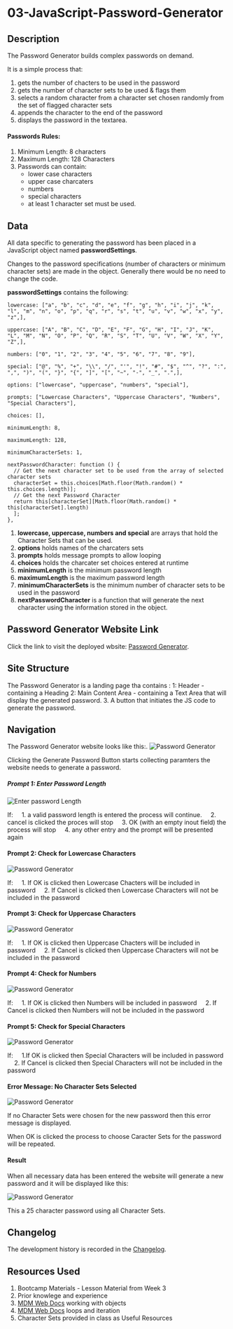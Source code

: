 # 03-JavaScript-Password-Generator

## Description
The Password Generator builds complex passwords on demand.

It is a simple process that:
1. gets the number of chacters to be used in the password
2. gets the number of character sets to be used & flags them
3. selects a random character from a character set chosen randomly from the set of flagged character sets
4. appends the character to the end of the password
5. displays the password in the textarea.

#### Passwords Rules:
1. Minimum Length: 8 characters
2. Maximum Length: 128 Characters
3. Passwords can contain:
    * lower case characters
    * upper case charcaters
    * numbers
    * special characters
    * at least 1 character set must be used.

## Data
All data specific to generating the password has been placed in a JavaScript object named **passwordSettings**.

Changes to the password specifications (number of characters or minimum character sets) are made in the object. Generally there would be no need to change the code. 

**passwordSettings** contains the following:

    lowercase: ["a", "b", "c", "d", "e", "f", "g", "h", "i", "j", "k", "l", "m", "n", "o", "p", "q", "r", "s", "t", "u", "v", "w", "x", "y", "z",],
    
    uppercase: ["A", "B", "C", "D", "E", "F", "G", "H", "I", "J", "K", "L", "M", "N", "O", "P", "Q", "R", "S", "T", "U", "V", "W", "X", "Y", "Z",],
    
    numbers: ["0", "1", "2", "3", "4", "5", "6", "7", "8", "9"],
    
    special: ["@", "%", "+", "\\", "/", "'", "!", "#", "$", "^", "?", ":", ",", ")", "(", "}", "{", "]", "[", "~", "-", "_", ".",],
    
    options: ["lowercase", "uppercase", "numbers", "special"],
    
    prompts: ["Lowercase Characters", "Uppercase Characters", "Numbers", "Special Characters"],
    
    choices: [],
    
    minimumLength: 8,
    
    maximumLength: 128,
    
    minimumCharacterSets: 1,
    
    nextPasswordCharacter: function () {
      // Get the next character set to be used from the array of selected character sets
      characterSet = this.choices[Math.floor(Math.random() * this.choices.length)];
      // Get the next Password Character
      return this[characterSet][Math.floor(Math.random() * this[characterSet].length)
      ];
    },
 
1. **lowercase, uppercase, numbers and special** are arrays that hold the Character Sets that can be used.
2. **options** holds names of the charcaters sets
3. **prompts** holds message prompts to allow looping
4. **choices** holds the charcater set choices entered at runtime
5. **minimumLength** is the minimum password length
6. **maximumLength** is the maximum password length
7. **minimumCharacterSets** is the minimum number of character sets to be used in the password
8. **nextPasswordCharacter** is a function that will generate the next character using the information stored in the object.



## Password Generator Website Link
Click the link to visit the deployed wbsite: [Password Generator][def1].

## Site Structure

The Password Generator is a landing page tha contains :
1: Header - containing a Heading
2: Main Content Area - containing a Text Area that will display the generated password.
3. A button that initiates the JS code to generate the password.

## Navigation

The Password Generator website looks like this:. 
![Password Generator](assets/websiteImages/passwordGenerator.png)

Clicking the Generate Password Button starts collecting paramters the website needs to generate a password.

##### Prompt 1: Enter Password Length

![Enter password Length](assets/websiteImages/getPasswordLength.png)

If:
&nbsp;&nbsp;&nbsp;&nbsp;1. a valid password length is entered the process will continue.
&nbsp;&nbsp;&nbsp;&nbsp;2. cancel is clicked the proces will stop
&nbsp;&nbsp;&nbsp;&nbsp;3. OK (with an empty inout field) the process will stop
&nbsp;&nbsp;&nbsp;&nbsp;4. any other entry and the prompt will be presented again

#### Prompt 2: Check for Lowercase Characters

![Password Generator](assets/websiteImages/checkForLowercaseChars.png)

If:
&nbsp;&nbsp;&nbsp;&nbsp;1. If OK is clicked then Lowercase Chacters will be included in password
&nbsp;&nbsp;&nbsp;&nbsp;2. If Cancel is clicked then Lowercase Characters will not be included in the password

#### Prompt 3: Check for Uppercase Characters

![Password Generator](assets/websiteImages/checkForUppercaseChars.png)

If:
&nbsp;&nbsp;&nbsp;&nbsp;1. If OK is clicked then Uppercase Chacters will be included in password
&nbsp;&nbsp;&nbsp;&nbsp;2. If Cancel is clicked then Uppercase Characters will not be included in the password

#### Prompt 4: Check for Numbers

![Password Generator](assets/websiteImages/checkForNumbers.png)

If:
&nbsp;&nbsp;&nbsp;&nbsp;1. If OK is clicked then Numbers will be included in password
&nbsp;&nbsp;&nbsp;&nbsp;2. If Cancel is clicked then Numbers will not be included in the password

#### Prompt 5: Check for Special Characters

![Password Generator](assets/websiteImages/checkForSpecialChars.png)

If:
&nbsp;&nbsp;&nbsp;&nbsp;1.If OK is clicked then Special Characters will be included in password
&nbsp;&nbsp;&nbsp;&nbsp;2. If Cancel is clicked then Special Characters will not be included in the password

#### Error Message: No Character Sets Selected
![Password Generator](assets/websiteImages/NoCharSetsSelected.png)

If no Character Sets were chosen for the new password then this error message is displayed.

When OK is clicked the process to choose Caracter Sets for the password will be repeated.

#### Result
When all necessary data has been entered the website will generate a new password and it will be displayed like this: 

![Password Generator](assets/websiteImages/generatedPasswordScreen.png)

This a 25 character password using all Character Sets.

## Changelog
The development history is recorded in the [Changelog](./CHANGELOG.md).

## Resources Used
1. Bootcamp Materials - Lesson Material from Week 3
2. Prior knowlege and experience
3. [MDM Web Docs][def2] working with objects
4. [MDM Web Docs][def3] loops and iteration
5. Character Sets provided in class as Useful Resources

[def1]: https://dingogap.github.io/03-JavaScript-Password-Generator/
[def2]: https://developer.mozilla.org/en-US/docs/Web/JavaScript/Guide/Working_with_objects
[def3]: https://developer.mozilla.org/en-US/docs/Web/JavaScript/Guide/Loops_and_iteration


